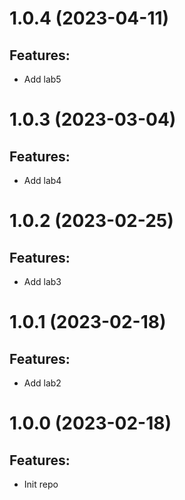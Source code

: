 # 1.0.4 (2023-04-11)
## Features: 
* Add lab5

# 1.0.3 (2023-03-04)
## Features: 
* Add lab4

# 1.0.2 (2023-02-25)
## Features: 
* Add lab3

# 1.0.1 (2023-02-18)
## Features: 
* Add lab2

# 1.0.0 (2023-02-18)
## Features: 
* Init repo




